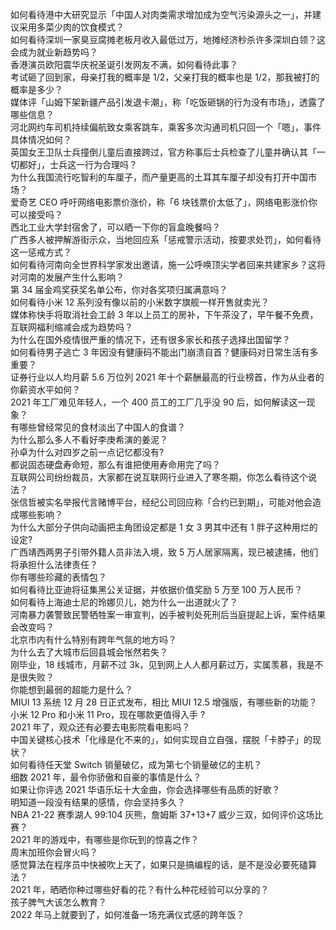 如何看待港中大研究显示「中国人对肉类需求增加成为空气污染源头之一」，并建议采用多菜少肉的饮食模式？  
如何看待深圳一家臭豆腐摊老板月收入最低过万，地摊经济秒杀许多深圳白领？这会成为就业新趋势吗？  
香港演员欧阳震华庆祝圣诞引发网友不满，如何看待此事？  
考试砸了回到家，母亲打我的概率是 1/2，父亲打我的概率也是 1/2，那我被打的概率是多少？  
媒体评「山姆下架新疆产品引发退卡潮」，称「吃饭砸锅的行为没有市场」，透露了哪些信息？  
河北网约车司机持续偏航致女乘客跳车，乘客多次沟通司机只回一个「嗯」，事件具体情况如何？  
英国女王卫队士兵撞倒儿童后直接跨过，官方称事后士兵检查了儿童并确认其「一切都好」，士兵这一行为合理吗？  
为什么我国流行吃智利的车厘子，而产量更高的土耳其车厘子却没有打开中国市场？  
爱奇艺 CEO 呼吁网络电影票价涨价，称「6 块钱票价太低了」，网络电影涨价你可以接受吗？  
西北工业大学封宿舍了，可以晒一下你的盲盒晚餐吗？  
广西多人被押解游街示众，当地回应系「惩戒警示活动，按要求处罚」，如何看待这一惩戒方式？  
如何看待河南向全世界科学家发出邀请，施一公呼唤顶尖学者回来共建家乡？这将对河南的发展产生什么影响？  
第 34 届金鸡奖获奖名单公布，你对各奖项归属满意吗？  
如何看待小米 12 系列没有像以前的小米数字旗舰一样开售就卖光？  
媒体称快手将取消社会工龄 3 年以上员工的房补，下午茶没了，早午餐不免费，互联网福利缩减会成为趋势吗？  
为什么在国外疫情很严重的情况下，还有很多家长和孩子选择出国留学？  
如何看待男子逃亡 3 年因没有健康码不能出门崩溃自首？健康码对日常生活有多重要？  
证券行业以人均月薪 5.6 万位列 2021 年十个薪酬最高的行业榜首，作为从业者的你薪资水平如何？  
2021 年工厂难见年轻人，一个 400 员工的工厂几乎没 90 后，如何解读这一现象？  
有哪些曾经常见的食材淡出了中国人的食谱？  
为什么那么多人不看好李庚希演的姜泥？  
孙卓为什么对四岁之前一点记忆都没有?  
都说固态硬盘寿命短，那么有谁把使用寿命用完了吗？  
互联网公司纷纷裁员，大家都在说互联网行业进入了寒冬期，你怎么看待这个说法？  
张信哲被实名举报代言赌博平台，经纪公司回应称「合约已到期」，可能对他会造成哪些影响？  
为什么大部分子供向动画把主角团设定都是 1 女 3 男其中还有 1 胖子这种用烂的设定?  
广西靖西两男子引带外籍人员非法入境，致 5 万人居家隔离，现已被逮捕，他们将承担什么法律责任？  
你有哪些珍藏的表情包？  
如何看待比亚迪将征集黑公关证据，并依据价值奖励 5 万至 100 万人民币？  
如何看待上海迪士尼的玲娜贝儿，她为什么一出道就火了？  
河南暴力袭警致民警牺牲案一审宣判，凶手被判处死刑后当庭提起上诉，案件结果会改变吗？  
北京市内有什么特别有跨年气氛的地方吗？  
为什么去了大城市后回县城会怅然若失？  
刚毕业，18 线城市，月薪不过 3k，见到网上人人都月薪过万，实属羡慕，我是不是很失败？  
你能想到最弱的超能力是什么？  
MIUI 13 系统 12 月 28 日正式发布，相比 MIUI 12.5 增强版，有哪些新的功能？  
小米 12 Pro 和小米 11 Pro，现在哪款更值得入手 ?  
2021 年了，观众还有必要去电影院看电影吗？  
中国关键核心技术「化缘是化不来的」，如何实现自立自强，摆脱「卡脖子」的现状？  
如何看待任天堂 Switch 销量破亿，成为第七个销量破亿的主机？  
细数 2021 年，最令你骄傲和自豪的事情是什么？  
如果让你评选 2021 华语乐坛十大金曲，你会选择哪些有品质的好歌？  
明知道一段没有结果的感情，你会坚持多久？  
NBA 21-22 赛季湖人 99:104 灰熊，詹姆斯 37+13+7 威少三双，如何评价这场比赛？  
2021 年的游戏中，有哪些是你玩到的惊喜之作？  
周末加班你会冒火吗？  
感觉算法在程序员中快被吹上天了，如果只是搞编程的话，是不是没必要死磕算法？  
2021 年，晒晒你种过哪些好看的花？有什么种花经验可以分享的？  
孩子脾气大该怎么教育？  
2022 年马上就要到了，如何准备一场充满仪式感的跨年饭？  
